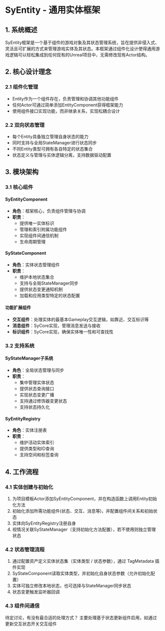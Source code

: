 # SyEntity - 通用实体框架

## 1. 系统概述

SyEntity框架是一个基于组件的游戏对象及其状态管理系统，旨在提供非侵入式、灵活且可扩展的方式来管理游戏实体及其状态。本框架通过组件化设计使得通用游戏逻辑可以轻松集成到任何现有的Unreal项目中，无需修改现有Actor结构。

## 2. 核心设计理念

### 2.1 组件化管理
- Entity作为一个组件存在，负责管理和协调其他功能组件
- 任何Actor可通过简单添加EntityComponent获得框架能力
- 使用组件接口实现功能，而非继承关系，实现松耦合设计

### 2.2 双向状态管理
- 每个Entity具备独立管理自身状态的能力
- 同时支持与全局StateManager进行状态同步
- 不同Entity类型可拥有各自特定的状态集合
- 状态定义与管理与实体逻辑分离，支持数据驱动配置

## 3. 模块架构

### 3.1 核心组件

#### SyEntityComponent
- **角色**：框架核心，负责组件管理与协调
- **职责**：
  - 提供唯一实体标识
  - 管理和索引附属功能组件
  - 实现组件间通信机制
  - 生命周期管理

#### SyStateComponent
- **角色**：实体状态管理组件
- **职责**：
  - 维护本地状态集合
  - 支持与全局StateManager同步
  - 提供状态变更通知机制
  - 加载和应用类型特定的状态配置

#### 功能扩展组件
- **交互组件**：处理实体的最基本Gameplay交互逻辑，如靠近、交互标识等
- **消息组件**：SyCore实现，管理消息发送与接收
- **标识组件**：SyCore实现，确保实体唯一性和可查找性

### 3.2 支持系统

#### SyStateManager子系统
- **角色**：全局状态管理与同步
- **职责**：
  - 集中管理实体状态
  - 提供状态查询接口
  - 实现状态变更广播
  - 支持通过修饰器变更状态
  - 支持状态持久化

#### SyEntityRegistry
- **角色**：实体注册表
- **职责**：
  - 维护活动实体索引
  - 提供类型和ID查询
  - 支持空间和标签查询

## 4. 工作流程

### 4.1 实体创建与初始化
1. 为项目模板Actor添加SyEntityComponent，并在构造函数上调用Entity初始化方法
2. 初始化添加所需功能组件(状态、交互、消息等)，并配置组件间关系和初始状态
3. 实体向SyEntityRegistry注册自身
4. 视情况关联SyStateManager（支持初始化方法配置），若不使用则独立管理状态

### 4.2 状态管理流程
1. 通过配置资产定义实体状态集（实体类型 / 状态参数），通过 TagMetadata 插件实现
2. SyStateComponent读取实体类型，并初始化自身状态参数（允许初始化配置）
3. 实体可独立修改本地状态，也可选择与StateManager同步状态
4. 状态变更触发监听器回调

### 4.3 组件间通信
待定讨论，有没有最合适的处理方式？
主要处理基于状态更新组件启用，如通过更新交互状态开关交互组件

